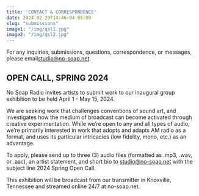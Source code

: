 ```yaml
---
title: 'CONTACT & CORRESPONDENCE'
date: 2024-02-29T14:46:04-05:00
slug: "submissions"
image1: "/img/qsl1.jpg"
image2: "/img/qsl2.jpg"
---
```


For any inquiries, submissions, questions, correspondence, or messages, please email[studio@no-soap.net](mailto:studio@no-soap.net).
 

## OPEN CALL, SPRING 2024

No Soap Radio invites artists to submit work to our inaugural group exhibition to be held April 1 - May 15, 2024.

We are seeking work that challenges conventions of sound art, and investigates how the medium of broadcast can become activated through creative experimentation. While we’re open to any and all types of audio, we’re primarily interested in work that adopts and adapts AM radio as a format, and uses its particular intricacies (low fidelity, mono, etc.) as an advantage.

To apply, please send up to three (3) audio files (formatted as .mp3, .wav, or .aac), an artist statement, and short bio to studio@no-soap.net with the subject line 2024 Spring Open Call.

This exhibition will be broadcast from our transmitter in Knoxville, Tennessee and streamed online 24/7 at no-soap.net.
